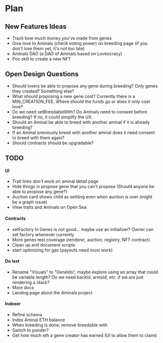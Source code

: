 # Plan

## New Features Ideas

- Track how much money you've made from genes
- Give love to Aminals (check voting power) on breeding page (if you don't love them yet, it's not too late)
- Aminals DAO (a DAO of Aminals based on Loveocracy)
- Poo skill to create a new NFT

## Open Design Questions

- Should lovers be able to propose any gene during breeding? Only genes they created? Something else?
- What should proposing a new gene cost? Currently there is a MIN_CREATION_FEE. Where should the funds go or does it only cost love?
- Do we need setBreedableWith? Do Aminals need to consent before breeding? If no, it could simplify the UX.
- Should an Aminal be able to breed with another aminal if it is already breeding?
- If an Aminal previously breed with another aminal does it need consent to breed with them again?
- Should contracts should be upgradable?

## TODO

#### UI

- Trait links don't work on aminal detail page
- Hide things in propose gene that you can't propose (Should anyone be able to propose any gene?)
- Auction card shows child as settling even when auction is over (might be a graph issue)
- View traits and Aminals on Open Sea

#### Contracts

- setFactory in Genes is not good... maybe use an initializer? Owner can set factory whenever currently
- More genes test coverage (renderer, auction, registry, NFT contract)
- Clean up and document scripts
- start optimizing for gas (payouts need most work)

#### Do last

- Rename "Visuals" to "GeneIds", maybe explore using an array that could be variable length? Do we need backId, armsId, etc. if we are just rendering a stack?
- More docs
- Landing page about the Aminals project

#### Indexer

- Refine schema
- Index Aminal ETH balance
- When breeding is done, remove breedable with
- Switch to ponder?
- Get how much eth a gene creator has earned (UI to allow them to claim)
